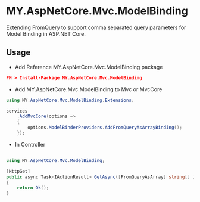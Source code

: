 # MY.AspNetCore.Mvc.ModelBinding

Extending FromQuery to support comma separated query parameters for Model Binding in ASP.NET Core.

## Usage

* Add Reference MY.AspNetCore.Mvc.ModelBinding package

``` json
PM > Install-Package MY.AspNetCore.Mvc.ModelBinding
```

* Add MY.AspNetCore.Mvc.ModelBinding to Mvc or MvcCore

``` c#
using MY.AspNetCore.Mvc.ModelBinding.Extensions;

services
    .AddMvcCore(options =>
    {
        options.ModelBinderProviders.AddFromQueryAsArrayBinding();
    });
```

* In Controller

``` c#

using MY.AspNetCore.Mvc.ModelBinding;

[HttpGet]
public async Task<IActionResult> GetAsync([FromQueryAsArray] string[] includes)
{
    return Ok();
}
```
